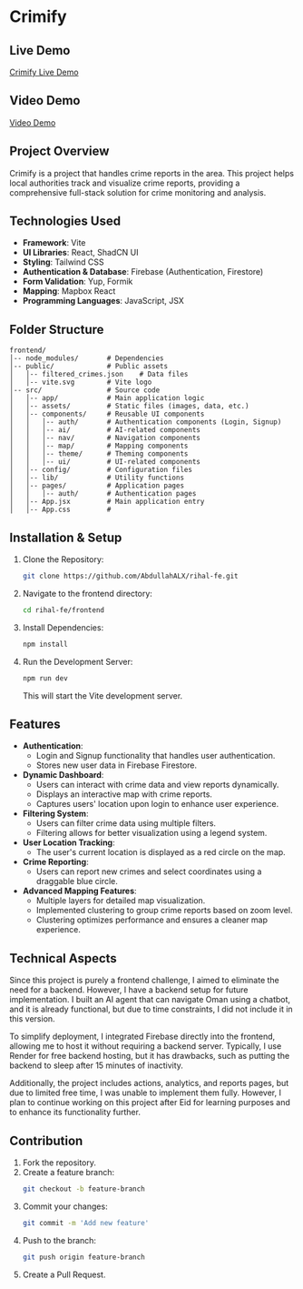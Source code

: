 # Crimify

## Live Demo
[Crimify Live Demo](https://crimify.netlify.app/)


## Video Demo
[Video Demo](https://www.youtube.com/watch?v=slB5auM3Eko)


## Project Overview

Crimify is a project that handles crime reports in the area. This project helps local authorities track and visualize crime reports, providing a comprehensive full-stack solution for crime monitoring and analysis.

## Technologies Used

- **Framework**: Vite
- **UI Libraries**: React, ShadCN UI
- **Styling**: Tailwind CSS
- **Authentication & Database**: Firebase (Authentication, Firestore)
- **Form Validation**: Yup, Formik
- **Mapping**: Mapbox React
- **Programming Languages**: JavaScript, JSX


## Folder Structure

```
frontend/
│-- node_modules/       # Dependencies
│-- public/             # Public assets
│   │-- filtered_crimes.json    # Data files
│   │-- vite.svg        # Vite logo
│-- src/                # Source code
│   │-- app/            # Main application logic
│   │-- assets/         # Static files (images, data, etc.)
│   │-- components/     # Reusable UI components
│   │   │-- auth/       # Authentication components (Login, Signup)
│   │   │-- ai/         # AI-related components
│   │   │-- nav/        # Navigation components
│   │   │-- map/        # Mapping components
│   │   │-- theme/      # Theming components
│   │   │-- ui/         # UI-related components
│   │-- config/         # Configuration files
│   │-- lib/            # Utility functions
│   │-- pages/          # Application pages
│   │   │-- auth/       # Authentication pages
│   │-- App.jsx         # Main application entry
│   │-- App.css         #
```

## Installation & Setup

1. Clone the Repository:
   ```bash
   git clone https://github.com/AbdullahALX/rihal-fe.git
   ```
2. Navigate to the frontend directory:
   ```bash
   cd rihal-fe/frontend
   ```
3. Install Dependencies:
   ```bash
   npm install
   ```
4. Run the Development Server:
   ```bash
   npm run dev
   ```
   This will start the Vite development server.

## Features

- **Authentication**:
  - Login and Signup functionality that handles user authentication.
  - Stores new user data in Firebase Firestore.
- **Dynamic Dashboard**:
  - Users can interact with crime data and view reports dynamically.
  - Displays an interactive map with crime reports.
  - Captures users' location upon login to enhance user experience.
- **Filtering System**:
  - Users can filter crime data using multiple filters.
  - Filtering allows for better visualization using a legend system.
- **User Location Tracking**:
  - The user's current location is displayed as a red circle on the map.
- **Crime Reporting**:
  - Users can report new crimes and select coordinates using a draggable blue circle.
- **Advanced Mapping Features**:
  - Multiple layers for detailed map visualization.
  - Implemented clustering to group crime reports based on zoom level.
  - Clustering optimizes performance and ensures a cleaner map experience.

## Technical Aspects

Since this project is purely a frontend challenge, I aimed to eliminate the need for a backend. However, I have a backend setup for future implementation. I built an AI agent that can navigate Oman using a chatbot, and it is already functional, but due to time constraints, I did not include it in this version.

To simplify deployment, I integrated Firebase directly into the frontend, allowing me to host it without requiring a backend server. Typically, I use Render for free backend hosting, but it has drawbacks, such as putting the backend to sleep after 15 minutes of inactivity.

Additionally, the project includes actions, analytics, and reports pages, but due to limited free time, I was unable to implement them fully. However, I plan to continue working on this project after Eid for learning purposes and to enhance its functionality further.

## Contribution

1. Fork the repository.
2. Create a feature branch:
   ```bash
   git checkout -b feature-branch
   ```
3. Commit your changes:
   ```bash
   git commit -m 'Add new feature'
   ```
4. Push to the branch:
   ```bash
   git push origin feature-branch
   ```
5. Create a Pull Request.

